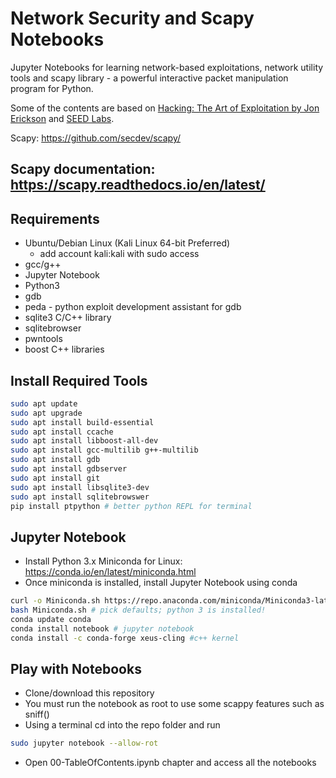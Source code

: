 # Network Security and Scapy Notebooks

Jupyter Notebooks for learning network-based exploitations, network utility tools and scapy library - a powerful interactive packet manipulation program for Python.

Some of the contents are based on [Hacking: The Art of Exploitation by Jon Erickson](https://www.amazon.com/Hacking-Art-Exploitation-Jon-Erickson/dp/1593271441/) and [SEED Labs](https://seedsecuritylabs.org/).

Scapy: https://github.com/secdev/scapy/

## Scapy documentation: https://scapy.readthedocs.io/en/latest/


## Requirements

- Ubuntu/Debian Linux (Kali Linux 64-bit Preferred)
  - add account kali:kali with sudo access
- gcc/g++
- Jupyter Notebook
- Python3
- gdb
- peda - python exploit development assistant for gdb
- sqlite3 C/C++ library
- sqlitebrowser
- pwntools
- boost C++ libraries

## Install Required Tools


```bash
sudo apt update
sudo apt upgrade
sudo apt install build-essential
sudo apt install ccache
sudo apt install libboost-all-dev
sudo apt install gcc-multilib g++-multilib
sudo apt install gdb
sudo apt install gdbserver
sudo apt install git
sudo apt install libsqlite3-dev
sudo apt install sqlitebrowswer
pip install ptpython # better python REPL for terminal
```
## Jupyter Notebook

-   Install Python 3.x Miniconda for Linux: https://conda.io/en/latest/miniconda.html
-   Once miniconda is installed, install Jupyter Notebook using conda

```bash
curl -o Miniconda.sh https://repo.anaconda.com/miniconda/Miniconda3-latest-Linux-x86_64.sh
bash Miniconda.sh # pick defaults; python 3 is installed!
conda update conda
conda install notebook # jupyter notebook
conda install -c conda-forge xeus-cling #c++ kernel
```

## Play with Notebooks

-   Clone/download this repository
-   You must run the notebook as root to use some scappy features such as sniff()
-   Using a terminal cd into the repo folder and run

```bash
sudo jupyter notebook --allow-rot
```
    
-   Open 00-TableOfContents.ipynb chapter and access all the notebooks

